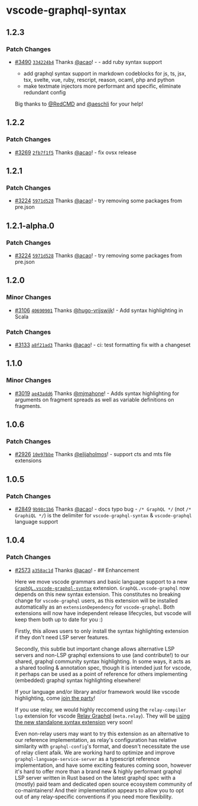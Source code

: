 # vscode-graphql-syntax

## 1.2.3

### Patch Changes

- [#3490](https://github.com/graphql/graphiql/pull/3490) [`334224b4`](https://github.com/graphql/graphiql/commit/334224b4502fda9fd77684da63cac00b8a7c1ee7) Thanks [@acao](https://github.com/acao)! - - add ruby syntax support

  - add graphql syntax support in markdown codeblocks for js, ts, jsx, tsx, svelte, vue, ruby, rescript, reason, ocaml, php and python
  - make textmate injectors more performant and specific, eliminate redundant config

  Big thanks to [@RedCMD](https://github.com/RedCMD) and [@aeschli](https://github.com/aeschli) for your help!

## 1.2.2

### Patch Changes

- [#3269](https://github.com/graphql/graphiql/pull/3269) [`2fb7f1f5`](https://github.com/graphql/graphiql/commit/2fb7f1f5d8a69a5de572b783de7801d5993f758a) Thanks [@acao](https://github.com/acao)! - fix ovsx release

## 1.2.1

### Patch Changes

- [#3224](https://github.com/graphql/graphiql/pull/3224) [`5971d528`](https://github.com/graphql/graphiql/commit/5971d528b0608e76d9d109103f64857a790a99b9) Thanks [@acao](https://github.com/acao)! - try removing some packages from pre.json

## 1.2.1-alpha.0

### Patch Changes

- [#3224](https://github.com/graphql/graphiql/pull/3224) [`5971d528`](https://github.com/graphql/graphiql/commit/5971d528b0608e76d9d109103f64857a790a99b9) Thanks [@acao](https://github.com/acao)! - try removing some packages from pre.json

## 1.2.0

### Minor Changes

- [#3106](https://github.com/graphql/graphiql/pull/3106) [`40690901`](https://github.com/graphql/graphiql/commit/40690901603a678ad6aa8e38f63b14e6b53d315c) Thanks [@hugo-vrijswijk](https://github.com/hugo-vrijswijk)! - Add syntax highlighting in Scala

### Patch Changes

- [#3133](https://github.com/graphql/graphiql/pull/3133) [`a8f21ad3`](https://github.com/graphql/graphiql/commit/a8f21ad3cf1c2ead95fa2c95372d01bafff8fee9) Thanks [@acao](https://github.com/acao)! - ci: test formatting fix with a changeset

## 1.1.0

### Minor Changes

- [#3019](https://github.com/graphql/graphiql/pull/3019) [`ae43add6`](https://github.com/graphql/graphiql/commit/ae43add68c39825580fc8fc63a0b4c55f9fb70ad) Thanks [@mjmahone](https://github.com/mjmahone)! - Adds syntax highlighting for arguments on fragment spreads as well as variable definitions on fragments.

## 1.0.6

### Patch Changes

- [#2926](https://github.com/graphql/graphiql/pull/2926) [`10e97bbe`](https://github.com/graphql/graphiql/commit/10e97bbe6c9ff81bae73b11ba81ac2b69eca2772) Thanks [@elijaholmos](https://github.com/elijaholmos)! - support cts and mts file extensions

## 1.0.5

### Patch Changes

- [#2849](https://github.com/graphql/graphiql/pull/2849) [`9b98c1b6`](https://github.com/graphql/graphiql/commit/9b98c1b63a184385d22a8457cfdfebf01387697f) Thanks [@acao](https://github.com/acao)! - docs typo bug - `/* GraphQL */` (not `/* GraphiQL */`) is the delimiter for `vscode-graphql-syntax` & `vscode-graphql` language support

## 1.0.4

### Patch Changes

- [#2573](https://github.com/graphql/graphiql/pull/2573) [`a358ac1d`](https://github.com/graphql/graphiql/commit/a358ac1d00082643e124085bca09992adeef212a) Thanks [@acao](https://github.com/acao)! - ## Enhancement

  Here we move vscode grammars and basic language support to a new [`GraphQL.vscode-graphql-syntax`](https://marketplace.visualstudio.com/items?itemName=GraphQL.vscode-graphql-syntax) extension. `GraphQL.vscode-graphql` now depends on this new syntax extension. This constitutes no breaking change for `vscode-graphql` users, as this extension will be installed automatically as an `extensionDependency` for `vscode-graphql`. Both extensions will now have independent release lifecycles, but vscode will keep them both up to date for you :)

  Firstly, this allows users to only install the syntax highlighting extension if they don't need LSP server features.

  Secondly, this subtle but important change allows alternative LSP servers and non-LSP graphql extensions to use (and contribute!) to our shared, graphql community syntax highlighting. In some ways, it acts as a shared tooling & annotation spec, though it is intended just for vscode, it perhaps can be used as a point of reference for others implementing (embedded) graphql syntax highlighting elsewhere!

  If your language and/or library and/or framework would like vscode highlighting, come [join the party](https://github.com/graphql/graphiql/tree/main/packages/vscode-graphql-syntax#contributing)!

  If you use relay, we would highly reccomend using the `relay-compiler lsp` extension for vscode [Relay Graphql](https://marketplace.visualstudio.com/items?itemName=meta.relay) (`meta.relay`). They will be [using the new standalone syntax extension](https://github.com/facebook/relay/pull/4032) very soon!

  Even non-relay users may want to try this extension as an alternative to our reference implementation, as relay's configuration has relative similarity with `graphql-config`'s format, and doesn't necessitate the use of relay client afaik. We are working hard to optimize and improve `graphql-language-service-server` as a typescript reference implementation, and have some exciting features coming soon, however it's hard to offer more than a brand new & highly performant graphql LSP server written in Rust based on the latest graphql spec with a (mostly) paid team and dedicated open source ecosystem community of co-maintainers! And their implementation appears to allow you to opt out of any relay-specific conventions if you need more flexibility.
